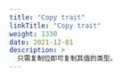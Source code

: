 ```yaml
---
title: "Copy trait"
linkTitle: "Copy trait"
weight: 1330
date: 2021-12-01
description: >
  只需复制位即可复制其值的类型。
---
```


